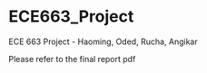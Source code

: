 # ECE663_Project
ECE 663 Project - Haoming, Oded, Rucha, Angikar

Please refer to the final report pdf 
